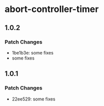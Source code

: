 # abort-controller-timer

## 1.0.2

### Patch Changes

- 1be1b3e: some fixes
- some fixes

## 1.0.1

### Patch Changes

- 22ee529: some fixes
